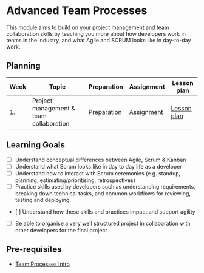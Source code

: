 # Advanced Team Processes

This module aims to build on your project management and team collaboration skills by teaching you more about how developers work in teams in the industry, and what Agile and SCRUM looks like in day-to-day work.

## Planning

| Week | Topic                                   | Preparation                         | Assignment                        | Lesson plan                         |
| ---- | --------------------------------------- | ----------------------------------- | --------------------------------- | ----------------------------------- |
| 1.   | Project management & team collaboration | [Preparation](week1/preparation.md) | [Assignment](week1/assignment.md) | [Lesson plan](week1/lesson-plan.md) |

## Learning Goals

- [ ] Understand conceptual differences between Agile, Scrum & Kanban
- [ ] Understand what Scrum looks like in day to day life as a developer
- [ ] Understand how to interact with Scrum ceremonies (e.g. standup, planning, estimating/prioritising, retrospectives)
- [ ] Practice skills used by developers such as understanding requirements, breaking down technical tasks, and common workflows for reviewing, testing and deploying.
- [ ] Understand how these skills and practices impact and support agility
- [ ] Be able to organise a very well structured project in collaboration with other developers for the final project

## Pre-requisites

- [Team Processes Intro](../../courses/Foundation/team-processes-intro/)
